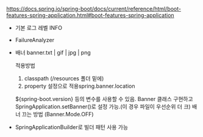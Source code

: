 
https://docs.spring.io/spring-boot/docs/current/reference/html/boot-features-spring-application.html#boot-features-spring-application

* 기본 로그 레벨 INFO

* FailureAnalyzer

* 배너
    banner.txt | gif | jpg | png
    
    적용방법
    1) classpath (/resources 폴더 밑에)
    2) property 설정으로 적용spring.banner.location
    
    ${spring-boot.version} 등의 변수를 사용할 수 있음.
    Banner 클래스 구현하고 SpringApplication.setBanner()로 설정 가능.(이 경우 파일이 우선순위 더 크)
    배너 끄는 방법 (Banner.Mode.OFF)
    
* SpringApplicationBuilder로 빌더 패턴 사용 가능


